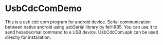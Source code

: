 # UsbCdcComDemo
This is a usb cdc com program for android device.
Serial communication between native android using usbSerial library by felHR85.
You can use it to send hexadecimal command to a USB device.
UsbCdcCom.apk can be used directly for installation.